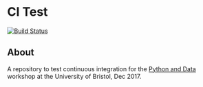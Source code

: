 # CI Test

[![Build Status](https://travis-ci.org/EugenioMuttio/grid.svg?branch=master)](https://travis-ci.org/USERNAME/grid)

## About
A repository to test continuous integration for the [Python and Data](http://chryswoods.com/python_and_data)
workshop at the University of Bristol, Dec 2017.
